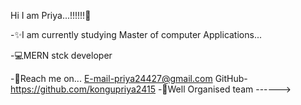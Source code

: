 Hi I am Priya...!!!!!!👋

-✨I am currently studying Master of computer Applications... 



-💻MERN stck developer 



-👀Reach me on... 
     E-mail-priya24427@gmail.com 
     GitHub-https://github.com/kongupriya2415 
-🤳Well Organised team
------>
